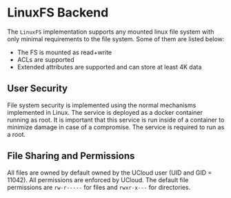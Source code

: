 # LinuxFS Backend

The `LinuxFS` implementation supports any mounted linux file system with only
minimal requirements to the file system. Some of them are listed below:

- The FS is mounted as read+write
- ACLs are supported
- Extended attributes are supported and can store at least 4K data

## User Security

File system security is implemented using the normal mechanisms implemented
in Linux. The service is deployed as a docker container running as root. It
is important that this service is run inside of a container to minimize
damage in case of a compromise. The service is required to run as a root.

## File Sharing and Permissions

All files are owned by default owned by the UCloud user (UID and GID = 11042).
All permissions are enforced by UCloud. The default file permissions are
`rw-r-----` for files and `rwxr-x---` for directories.
